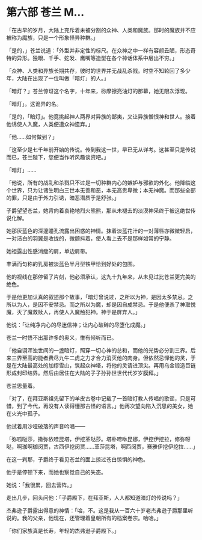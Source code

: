 # 第六部 苍兰 M…

「在古早的岁月，大陆上充斥着未被分割的众神、人类和魔族。那时的魔族并不应被称为魔族，只是一个形象怪异种群。」

「是的，」苍兰说道：「外型并非定性的标尺。在众神之中一样有容颜丑陋，形态奇特的异形。独眼、千手、蛇发、鹰嘴等造型在各个神话体系中层出不穷。」

「众神、人类和异族长期共存，彼时的世界并无战乱杀戮。时空不知轮回了多少年，大陆在出现了一位叫做「暗灯」的人。」

「暗灯？」苍兰惊讶这个名字，十年来，桫摩擦亮油灯的那幕，她无限次浮现。

「暗灯」。这诡异的名。

「是的，「暗灯」。他竟挑起神人两界对异族的鄙夷，又让异族憎恨神和世人。接着他诱使人入魔，人类便遭众神遗弃。」

「他……如何做到？」

「这至少是七千年前开始的传说。传到我这一世，早已无从详考。这甚至只是传说而已，苍兰陛下，您便当作听风趣谈资吧。」

「暗灯」……

「他说，所有的战乱和杀戮只不过是一切种群内心的嫉妒与邪欲的外化。他降临这个世界，只为让诸生明白三世本无善和恶，本无高贵卑微；本无神魔。而那些全部的罪，只是由于外力引诱，暗恶潜质于是舒张。」

子爵望望苍兰，她背向着哀艳地烈火熊熊，那从未褪去的淡漠神采终于被这绝世传说化解。

她那灰蓝色的深邃瞳孔流露出困惑的神情。抹着淡蓝花汁的一对薄唇亦微微轻启，一对洁白的羽翼是收拢的，微颤抖着，使人看上去不是那样如常的宁静。

她袒露出性感消瘦的肩，单边肩带。

丰满而匀称的乳房被淡蓝色半月型铁甲恰到好处的包围。

他的视线在那停留了片刻，他必须承认，这九十九年来，从未见过比苍兰更完美的绝色。

于是他更加认真的叙述那个故事，「暗灯曾说过，之所以为神，是因太多禁忌。之所以为人，是因不安禁忌。而之所以为魔，却是因自成禁忌。于是他便杀了神取悦魔，灭了魔救赎人，再使人入魔触犯神。神于是屏弃人。」

他说：「让纯净内心的尽迷信神；让内心破碎的尽堕化成魔。」

苍兰一时悟不出那许多的奥义，惟有倾听而已。

「他自诩浑浊世间的一盏暗灯，照穿一切心神的总和，而他的光势必分割三界。后来三界至高的能者费尽九牛二虎之力才合力消灭他的肉身。但依然忌惮他的灵，于是在大陆最高处的加缪雪山，筑起众神塔，将他的灵请进顶尖。再用乌金锻造巨链形成封印结界。然后由居住在大陆的子子孙孙世世代代岁岁膜拜。」

苍兰思量着。

「对了，在拜亚斯祖先留下的羊皮古卷中记载了一首暗灯教人传唱的歌谣，只是可惜，到了今代，再没有人读得懂那古怪的语言。」他再次望向陷入沉思的美女，她在火光中孤孑。

他试着用沙哑破落的声音吟唱——

「弥呱哒莎，撒弥依哇昆塔，伊挖革哒莎。塔朴啼咻昆娜，伊挖伊挖拉，修弥呀哒，啊珈啊珈闵贾，古西伊挖闵贾……革莎昆塔，啊西闵贾，赛雅伊挖伊挖拉……」

在这一刹那，子爵终于看见苍兰的面上掠过苍白惊惧的神色。

他于是停顿下来，而她也察觉自己的失态。

她说：「我很累，回去营阵。」

走出几步，回头问他：「子爵殿下，在拜亚斯，人人都知道暗灯的传说吗？」

杰弗逊子爵露出得意的神情：「哈，不。这是我从一百六十岁老杰弗逊子爵那里听说的。我的父亲，他现在，还管理着皇朝所有的档案卷宗。哈哈。」

「你们家族真是长寿，年轻的杰弗逊子爵殿下。」

